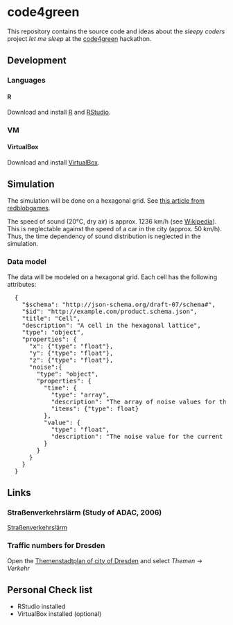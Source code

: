 # code4green

This repository contains the source code and ideas about the _sleepy coders_ project _let me sleep_ at the [code4green](https://www.bmu.de/service/veranstaltungen/wettbewerbe/code4green/) hackathon.

## Development

### Languages

#### R

Download and install [R](https://cran.r-project.org/bin/windows/base/) and [RStudio](https://www.rstudio.com/products/rstudio/download/).

### VM

#### VirtualBox

Download and install [VirtualBox](https://www.virtualbox.org/).

## Simulation

The simulation will be done on a hexagonal grid. See [this article from redblobgames](https://www.redblobgames.com/grids/hexagons/).

The speed of sound (20°C, dry air) is approx. 1236 km/h (see [Wikipedia](https://de.wikipedia.org/wiki/Schallgeschwindigkeit)). This is neglectable against the speed of a car in the city (approx. 50 km/h). Thus, the time dependency of sound distribution is neglected in the simulation.

### Data model

The data will be modeled on a hexagonal grid. Each cell has the following attributes:

<pre>
  {
    "$schema": "http://json-schema.org/draft-07/schema#",
    "$id": "http://example.com/product.schema.json",
    "title": "Cell",
    "description": "A cell in the hexagonal lattice",
    "type": "object",
    "properties": {
      "x": {"type": "float"},
      "y": {"type": "float"},
      "z": {"type": "float"},
      "noise":{
        "type": "object",
        "properties": {
          "time": {
            "type": "array",
            "description": "The array of noise values for the different time steps. Can be truncated to remove old time steps."
            "items": {"type": float}
          },
          "value": {
            "type": "float",
            "description": "The noise value for the current time step."
          }
        }
      }
    }
  }
</pre>

## Links

### Straßenverkehrslärm (Study of ADAC, 2006)

[Straßenverkehrslärm](https://www.adac.de/_mmm/pdf/fi_strassenverkehrslaerm_1106_238780.pdf)

### Traffic numbers for Dresden

Open the [Themenstadtplan of city of Dresden](https://stadtplan2.dresden.de) and select _Themen_ -> _Verkehr_

## Personal Check list

- RStudio installed
- VirtualBox installed (optional)
